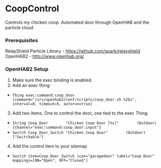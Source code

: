 # CoopControl
Controls my chicken coop. Automated door through OpenHAB and the particle cloud.

### Prerequisites
RelayShield Particle Library - https://github.com/spark/relayshield
OpenHAB2 - http://www.openhab.org/

### OpenHAB2 Setup
1. Make sure the exec binding is enabled.
2. Add an exec thing:
  * `Thing exec:command:coop_door [command="/srv/openhab2/conf/scripts/coop_door.sh %2$s", interval=0, timeout=5, autorun=true]`
3. Add two items. One to control the door, one tied to the exec Thing.
  * `String Coop_Door        "Chicken Coop Door [%s]"        (Outdoor)       {channel="exec:command:coop_door:input"}`
  * `Switch Coop_Door_Switch "Chicken Coop Door"        (Outdoor)       ["Switchable"]`
4. Add the control item to your sitemap
  * `Switch item=Coop_Door_Switch icon="garagedoor" label="Coop Door" mappings=[ON="Open", OFF="Closed"]`
